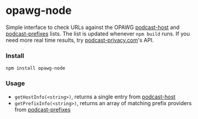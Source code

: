 # opawg-node

Simple interface to check URLs against the OPAWG [podcast-host](https://github.com/opawg/podcast-hosts) and [podcast-prefixes](https://github.com/opawg/podcast-prefixes) lists. The list is updated whenever `npm build` runs. If you need more real time results, try [podcast-privacy.com](https://podcast-privacy.com/)'s API.

### Install

`npm install opawg-node`

### Usage

 - `getHostInfo(<string>)`, returns a single entry from [podcast-host](https://github.com/opawg/podcast-hosts)
 - `getPrefixInfo(<string>)`, returns an array of matching prefix providers from [podcast-prefixes](https://github.com/opawg/podcast-prefixes)
